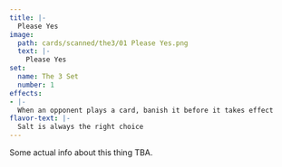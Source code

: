 ```yaml
---
title: |-
  Please Yes
image: 
  path: cards/scanned/the3/01 Please Yes.png
  text: |-
    Please Yes
set:
  name: The 3 Set
  number: 1
effects: 
- |-
  When an opponent plays a card, banish it before it takes effect
flavor-text: |-
  Salt is always the right choice
---
```

Some actual info about this thing TBA.
